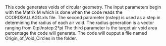 This code generates voids of circular geometry. 
The input parameters begin with the Matrix M which is done when the code reads the COORDSALLAGG.xls file.
The second parameter (nstep) is used as a step in determining the radius of each air void.
The radius generation is a vector ranging from 0:pi/nstep:2*pi
The third parameter is the target air void area percentage the code will generate. 
The code will oupput a file named Origin_of_Void_Circles in the folder.
